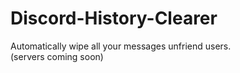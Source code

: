# Discord-History-Clearer
Automatically wipe all your messages unfriend users.\
(servers coming soon)
